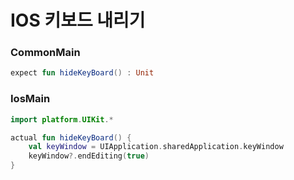 # IOS 키보드 내리기

### CommonMain

```kotlin
expect fun hideKeyBoard() : Unit
```

### IosMain

```kotlin
import platform.UIKit.*

actual fun hideKeyBoard() {
    val keyWindow = UIApplication.sharedApplication.keyWindow
    keyWindow?.endEditing(true)
}
```

